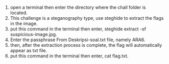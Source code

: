 1. open a terminal then enter the directory where the chall folder is located.
2. This challenge is a steganography type, use steghide to extract the flags in the image. 
3. put this command in the terminal then enter, steghide extract -sf suspicious-image.jpg.
4. Enter the passphrase From Deskripsi-soal.txt file, namely ARA6.
5. then, after the extraction process is complete, the flag will automatically appear as txt file. 
6.  put this command in the terminal then enter, cat flag.txt.